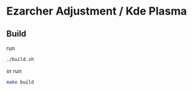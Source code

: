 
# Ezarcher Adjustment / Kde Plasma


## Build

run

``` sh
./build.sh
```

or run

``` sh
make build
```
